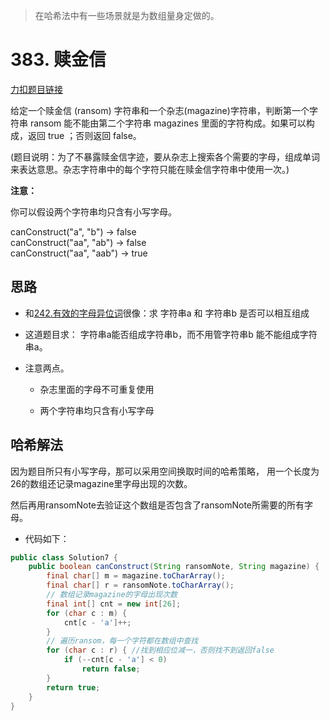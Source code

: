 
> 在哈希法中有一些场景就是为数组量身定做的。

# 383. 赎金信

[力扣题目链接](https://leetcode-cn.com/problems/ransom-note/)

给定一个赎金信 (ransom) 字符串和一个杂志(magazine)字符串，判断第一个字符串 ransom 能不能由第二个字符串 magazines 里面的字符构成。如果可以构成，返回 true ；否则返回 false。

(题目说明：为了不暴露赎金信字迹，要从杂志上搜索各个需要的字母，组成单词来表达意思。杂志字符串中的每个字符只能在赎金信字符串中使用一次。)

**注意：**

你可以假设两个字符串均只含有小写字母。

canConstruct("a", "b") -> false     
canConstruct("aa", "ab") -> false      
canConstruct("aa", "aab") -> true      

## 思路

+ 和[242.有效的字母异位词](https://programmercarl.com/0242.有效的字母异位词.html)很像：求 字符串a 和 字符串b 是否可以相互组成 

+ 这道题目求： 字符串a能否组成字符串b，而不用管字符串b 能不能组成字符串a。

+ 注意两点。
  + 杂志里面的字母不可重复使用

  + 两个字符串均只含有小写字母 


## 哈希解法

因为题目所只有小写字母，那可以采用空间换取时间的哈希策略， 用一个长度为26的数组还记录magazine里字母出现的次数。

然后再用ransomNote去验证这个数组是否包含了ransomNote所需要的所有字母。

+ 代码如下： 

```Java
public class Solution7 {
    public boolean canConstruct(String ransomNote, String magazine) {
        final char[] m = magazine.toCharArray();
        final char[] r = ransomNote.toCharArray();
        // 数组记录magazine的字母出现次数
        final int[] cnt = new int[26];
        for (char c : m) {
            cnt[c - 'a']++;
        }
        // 遍历ransom，每一个字符都在数组中查找 
        for (char c : r) { //找到相应位减一，否则找不到返回false
            if (--cnt[c - 'a'] < 0) 
                return false;
        }
        return true;
    }
}
```

